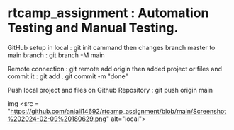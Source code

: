 # rtcamp_assignment : Automation Testing and Manual Testing.

GitHub setup in local : git init cammand
then changes branch master to main branch : git branch -M main

Remote connection : git remote add origin <Repository Link>
then added project or files and commit it : git add .
git commit -m "done"

Push local project and files on Github Repository : git push origin main

img <src = "https://github.com/anjali14692/rtcamp_assignment/blob/main/Screenshot%202024-02-09%20180629.png" alt="local">



